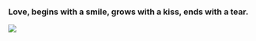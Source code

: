 ### Love, begins with a smile, grows with a kiss, ends with a tear.
<img src="https://s1.ax1x.com/2017/10/27/URMcT.png"> 
